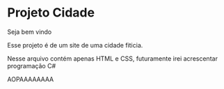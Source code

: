 # Projeto Cidade





Seja bem vindo





Esse projeto é de um site de uma cidade fiticia.



Nesse arquivo contém apenas HTML e CSS, futuramente irei acrescentar programação C#







AOPAAAAAAAA
